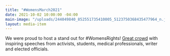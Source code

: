 ```yaml
---
title: "#WomensMarch2021"
date: 2021-10-02 10:00:00 -04:00
main-image: "/uploads/244049840_852551735410005_5123750368435477964_n.jpg"
layout: media-item
---
```


We were proud to host a stand out for #WomensRights! [Great crowd](/uploads/244049840_852551735410005_5123750368435477964_n.jpg) with inspiring speeches from activists, students, medical professionals, writer and elected officials.